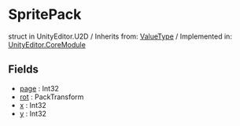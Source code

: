 # SpritePack
struct in UnityEditor.U2D
 / Inherits from: <a href="https://docs.unity3d.com/6000.0/Documentation/ScriptReference/ValueType.html">ValueType</a> / Implemented in: <a href="https://docs.unity3d.com/6000.0/Documentation/ScriptReference/UnityEditor.CoreModule.html">UnityEditor.CoreModule</a>

## Fields
- <a href="https://docs.unity3d.com/6000.0/Documentation/ScriptReference/SpritePack-page.html">page</a> : Int32
- <a href="https://docs.unity3d.com/6000.0/Documentation/ScriptReference/SpritePack-rot.html">rot</a> : PackTransform
- <a href="https://docs.unity3d.com/6000.0/Documentation/ScriptReference/SpritePack-x.html">x</a> : Int32
- <a href="https://docs.unity3d.com/6000.0/Documentation/ScriptReference/SpritePack-y.html">y</a> : Int32
